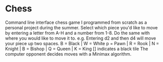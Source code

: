 # Chess
Command line interface chess game I programmed from scratch as a personal project during the summer. 
Select which piece you'd like to move by entering a letter from A-H and a number from 1-8.
Do the same with where you would like to move it to.
e.g. Entering d2 and then d4 will move your piece up two spaces.
B = Black | W = White
p = Pawn | R = Rook | N = Knight | B = Bishop | Q = Queen | K = King
[] indicates a black tile
The computer opponent decides moves with a Minimax algorithm.
